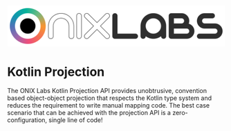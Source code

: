 ![ONIX Labs](https://raw.githubusercontent.com/onix-labs/onix-labs.github.io/master/content/logo/master_full_md.png)

# Kotlin Projection

The ONIX Labs Kotlin Projection API provides unobtrusive, convention based object-object projection that respects the Kotlin type system and reduces the requirement to write manual mapping code. The best case scenario that can be achieved with the projection API is a zero-configuration, single line of code!
